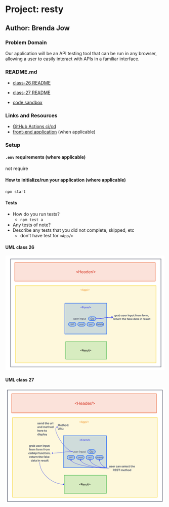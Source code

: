 # Project: resty

## Author: Brenda Jow

### Problem Domain

Our application will be an API testing tool that can be run in any browser, allowing a user to easily interact with APIs in a familiar interface.

### README.md

- [class-26 README](./docs/class-26.md)
- [class-27 README](./docs/class-27.md)

- [code sandbox](https://codesandbox.io/p/github/brenda70904/resty/main?file=%2FREADME.md&workspace=%257B%2522activeFileId%2522%253A%2522clfhjgmi20009g2i6bzc4gzpc%2522%252C%2522openFiles%2522%253A%255B%2522%252FREADME.md%2522%255D%252C%2522sidebarPanel%2522%253A%2522EXPLORER%2522%252C%2522gitSidebarPanel%2522%253A%2522COMMIT%2522%252C%2522spaces%2522%253A%257B%2522clfhjgoe5000x3b6ia2qat1yy%2522%253A%257B%2522key%2522%253A%2522clfhjgoe5000x3b6ia2qat1yy%2522%252C%2522name%2522%253A%2522Default%2522%252C%2522devtools%2522%253A%255B%257B%2522key%2522%253A%2522clfhq4hkb00zh3b6ie1n0jmi8%2522%252C%2522type%2522%253A%2522PROJECT_SETUP%2522%252C%2522isMinimized%2522%253Afalse%257D%252C%257B%2522type%2522%253A%2522PREVIEW%2522%252C%2522taskId%2522%253A%2522start%2522%252C%2522port%2522%253A3000%252C%2522key%2522%253A%2522clfhq4ou7016k3b6ico3dsb6u%2522%252C%2522isMinimized%2522%253Afalse%257D%252C%257B%2522type%2522%253A%2522TASK_LOG%2522%252C%2522taskId%2522%253A%2522start%2522%252C%2522key%2522%253A%2522clfhq4l09012p3b6iwuvowj22%2522%252C%2522isMinimized%2522%253Afalse%257D%255D%257D%257D%252C%2522currentSpace%2522%253A%2522clfhjgoe5000x3b6ia2qat1yy%2522%252C%2522spacesOrder%2522%253A%255B%2522clfhjgoe5000x3b6ia2qat1yy%2522%255D%252C%2522hideCodeEditor%2522%253Afalse%257D)

### Links and Resources

- [GitHub Actions ci/cd](https://github.com/brenda70904/resty/actions)
- [front-end application](http://xyz.com) (when applicable)

### Setup

#### `.env` requirements (where applicable)

not require

#### How to initialize/run your application (where applicable)

`npm start`
<!-- 
#### How to use your library (where applicable)

#### Features / Routes

- Feature One: Details of feature
- GET : `/hello` - specific route to hit -->

#### Tests

- How do you run tests?
  - `npm test a`
- Any tests of note?
- Describe any tests that you did not complete, skipped, etc
  - don't have test for `<App/>`

#### UML class 26

![uml](/assets/class26-uml.png)

#### UML class 27

![uml](/assets/class27-uml.png)

